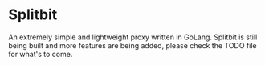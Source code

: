# Splitbit

An extremely simple and lightweight proxy written in GoLang. Splitbit is still being built and more features are being added, please check the TODO file for what's to come.
